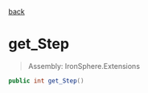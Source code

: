 ﻿

[back](/IronSphere.Extensions/types/DateTimeSpan)

# get_Step

> Assembly: IronSphere.Extensions

```csharp
public int get_Step()
```



 